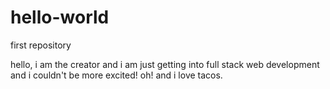 # hello-world
first repository

hello, i am the creator and i am just getting into full stack web development and i couldn't be more excited!
oh! and i love tacos.
